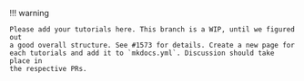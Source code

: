 !!! warning 

    Please add your tutorials here. This branch is a WIP, until we figured out
    a good overall structure. See #1573 for details. Create a new page for
    each tutorials and add it to `mkdocs.yml`. Discussion should take place in
    the respective PRs.
